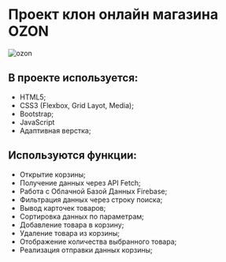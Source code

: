 # Проект клон онлайн магазина OZON

![ozon](https://user-images.githubusercontent.com/93434868/169259830-aa18a8eb-45c4-4200-98c0-8c7b2f9c6cad.gif)

## В проекте используется:

- HTML5;
- CSS3 (Flexbox, Grid Layot, Media);
- Bootstrap;
- JavaScript
- Адаптивная верстка;

## Используются функции:

- Открытие корзины;
- Получение данных через API Fetch;
- Работа с Облачной Базой Данных Firebase;
- Фильтрация данных через строку поиска;
- Вывод карточек товаров;
- Сортировка данных по параметрам;
- Добавление товара в корзину;
- Удаление товара из корзины;
- Отображение количества выбранного товара;
- Реализация отправки данных корзины;
